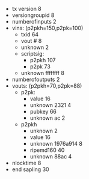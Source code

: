 * tx version                  8
* versiongroupid              8
* numberofinputs              2
* vins:     (p2pkh=150,p2pk=100)
    * txid                    64
    * vout #                  8
    * unknown                 2
    * scriptsig:
        * p2pkh               107
        * p2pk                73
    * unknown ffffffff        8
* numberofoutputs             2
* vouts:      (p2pkh=70,p2pk=88)
    * p2pk:
        * value               16
        * unknown 2321        4
        * pubkey              66
        * unknown ac          2
    * p2pkh
        * unknown             2
        * value               16
        * unknown 1976a914    8
        * ripemd160           40
        * unknown 88ac        4
* nlocktime                   8
* end sapling                 30
